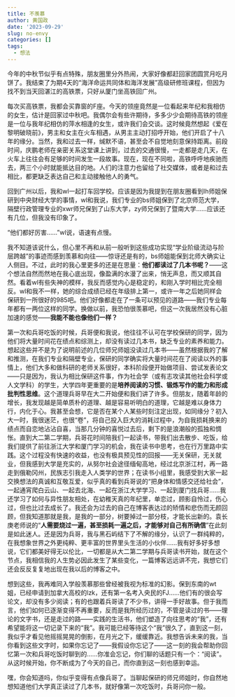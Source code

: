 ```yaml
---
title: 不羡慕
author: 黄国政
date: '2023-09-29'
slug: no-envy
categories: []
tags:
  - 想法
---
```


<!--more-->

今年的中秋节似乎有点特殊，朋友圈里分外热闹，大家好像都赶回家团圆赏月吃月饼了。我结束了为期4天的“海洋命运共同体和海洋发展”高级研修班课程，但因为找不到当天回湛江的高铁票，只好从厦门坐高铁回广州。

每次买高铁票，我都会买靠窗的F座。今天的领座竟然是一位看起来年纪和我相仿的女生，估计是回家过中秋吧。我偶尔会有些许期待，多多少少会期待高铁的领座是一位与我年纪相仿的萍水相逢的女生，或许我们会交谈。这时候竟然想起《爱在黎明破晓前》，男主和女主在火车相遇，从男主主动打招呼开始，他们开启了十八年的缘分。当然，我和过去一样，缄默不语，甚至会不自觉地刻意保持距离。前段时间，庆鹏老师在亲密关系这堂课上讲到，过去的交通很慢，一走都是走几天，在火车上往往会有足够的时间发生一段故事。现在，现在不同啦，高铁呼呼地疾驰而去，两三个小时就能抵达目的地。人们的注意力也留给了社交媒体，或者是和过去相比，都更缺乏表达自己和主动接触他人的勇气。

回到广州以后，我和wl一起打车回学校。应该是因为我提到在朋友圈看到lh师姐保研到中央财经大学的事情，wl和我说，我们专业的bs师姐保到了北京师范大学，隔壁行政管理专业的xwr师兄保到了山东大学，zy师兄保到了暨南大学……应该还有几位，但我没有印象了。

“他们都好厉害……”wl说，语速有点慢。

我不知道该说什么，但心里不再和从前一般听到这些成功实现“学业阶级流动与阶层跨越”的事迹而感到羡慕和向往——惊讶还是有的，bs师姐能保到北师大确实让人侧目。不过，此时的我心里更多的还是在思量：**他们都读过了几本书呢？**——这个想法自然而然地在我心底出现，像盈满的水漫了出来，悄无声息，而又顺其自然。看着wl有些失神的模样，我反而感觉内心是稳定的，和刚入学时相比完全相反。wl和我不一样，她的综合成绩已经在年级排上第一，或许一年之后她同样会保研到一所很好的985吧。他们好像都走在了一条可以预见的道路——我们专业每年都有一两位这样的同学。换做以前，我恐怕很羡慕吧，但这一次我居然没有心脏加速的感觉——**我能不能也像他们一样？**

第一次和兵哥吃饭的时候，兵哥便和我说，他往往不认可在学校保研的同学，因为他们将大量时间花在绩点和综测上，却没有读过几本书，缺乏专业的素养和能力。想起这些并不是为了说明前述的几位师兄师姐没读过几本书——虽然根据我的了解和推测，在我们专业和隔壁专业，保研的同学确实将大量时间花在了阅读以外的事情上，他们大多和做科研的老师关系很好，本科阶段便开始做项目、尝试发表论文——只是因为，我认为相比保研这件事，作为社会学（或有志攻读其他社会科学或人文学科）的学生，大学四年更重要的是**培养阅读的习惯、锻炼写作的能力和形成批判性思维**。这个道理兵哥早在大二开始便和我们讲了许多。但朋友，随着年龄的增长，我发现越是简单质朴的道理、越是容易听明白的道理，它越是难以身体力行，内化于心。我甚至会想，它是否在某个人某些时刻注定出现，如同缘分？初入大一时，我很迷茫，也很“卷”，将自己投入巨大的消耗过程中，为自我损耗换来的绩点而自恋地沾沾自喜，当那几分钟的喜悦过去后，剩下的是浪潮般的孤独和惆怅。直到大二第二学期，兵哥花时间陪我们一起读书，带我们出去散步、吃饭，给我们提供了前往浙江大学和厦门学习的机会，我在读书中思考，也在行万里路中实践。这个过程没有快速的收益，也没有极具预见性的回报——无关保研，无关就业，但我感到大学是充实的，从努尔社会途径缅甸高地，经过北京浙江村，再一路走到俄勒冈州，民族志引我走入人类学的世界；在读书小组里，我感受到大家一起交换想法的真诚和互敬互爱，似乎真的看到兵哥说的“把身体和情感交还给社会”，一起通宵爬白云山、一起去北海、一起在浙江大学学习、一起到厦门找兵哥……我还学习了如何与异性朋友相处，在幼稚天真的年纪里，单恋过，顾影自怜过，伤心过，但也比过去成长了。我还会为过去的自己在博客表达过的矫情和悲伤而无颜回顾，但我知道那就是我，是我的一部分，树要掉过一部分枝，才能长出新的。袁长庚老师说的“**人需要烧过一遍，甚至损耗一遍之后，才能够对自己有所确信**”在此刻是如此迷人。还是因为兵哥，我与黑石屿结下了不解的缘分，认识了一群纯粹的，在我想象世界之外更纯粹、更丰富的世界里头生活的小伙伴……我有好多好多想说，它们都美好得无以伦比，一切都是从大二第二学期与兵哥读书开始，就在这个节点，我相信我的人生势必因此发生了某些变化，一篇博客远远讲不完，我想它们还会反反复复地出现在我以后的博客之中。

想到这些，我再难同入学般羡慕那些曾经被我视为标准的幻影。保到东南的wt姐，已经申请到加拿大高校的lzk，还有第一名考入央民的FJ……他们有的很会写论文，却没有多少阅读；有的也跟着兵哥读了不少书，讲得一手好故事。但于我而言，他们如何已逐渐变得不再重要，反而是我所经历过的，不管是读过的书——理论的文字书，还是走过的路——实践的生活书，他们塑造了向往思考的“我”，还有希望能将这一切记录下来的“我”。我可能已经等待这个“我”很久了，直到这一刻，我似乎才看见他摇摇晃晃的倒影，在月光之下，缓缓靠近。我想告诉未来的我，当你看到这些文字时，如果你忘记了——我假设你忘记了——这一刻的我会帮助你回忆第一次和兵哥吃饭时聊到的……你准会忘记，你们聊的话题只有一个：“阅读”。从这时候开始，你不断成为了今天的自己，而你直到这一刻也感到幸运。

嘿，你会知道吗，你似乎变得有点像兵哥了。当聊起保研的师兄师姐时，你自然地想知道他们大学真正读过了几本书，就好像第一次吃饭时，兵哥问你一般。